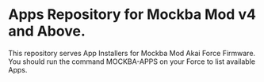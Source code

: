 # Apps Repository for Mockba Mod v4 and Above.

This repository serves App Installers for Mockba Mod Akai Force Firmware.
You should run the command MOCKBA-APPS on your Force to list available Apps.
